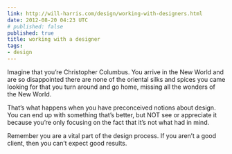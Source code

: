 ```yaml
---
link: http://will-harris.com/design/working-with-designers.html
date: 2012-08-20 04:23 UTC
# published: false
published: true
title: working with a designer
tags:
- design
---
```


Imagine that you’re Christopher Columbus. You arrive in the New World and are so disappointed there are none of the oriental silks and spices you came looking for that you turn around and go home, missing all the wonders of the New World.

That’s what happens when you have preconceived notions about design. You can end up with something that’s better, but NOT see or appreciate it because you’re only focusing on the fact that it’s not what had in mind.

Remember you are a vital part of the design process. If you aren’t a good client, then you can’t expect good results.
